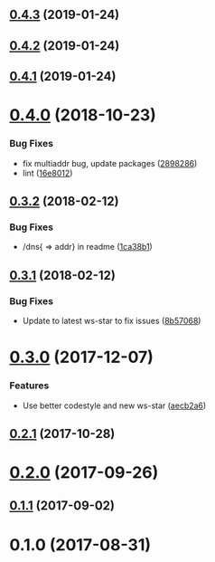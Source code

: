 <a name="0.4.3"></a>
## [0.4.3](https://github.com/mkg20001/js-libp2p-websocket-star-multi/compare/v0.4.0...v0.4.3) (2019-01-24)



<a name="0.4.2"></a>
## [0.4.2](https://github.com/mkg20001/js-libp2p-websocket-star-multi/compare/v0.4.0...v0.4.2) (2019-01-24)



<a name="0.4.1"></a>
## [0.4.1](https://github.com/mkg20001/js-libp2p-websocket-star-multi/compare/v0.4.0...v0.4.1) (2019-01-24)



<a name="0.4.0"></a>
# [0.4.0](https://github.com/mkg20001/js-libp2p-websocket-star-multi/compare/v0.3.2...v0.4.0) (2018-10-23)


### Bug Fixes

* fix multiaddr bug, update packages ([2898286](https://github.com/mkg20001/js-libp2p-websocket-star-multi/commit/2898286))
* lint ([16e8012](https://github.com/mkg20001/js-libp2p-websocket-star-multi/commit/16e8012))



<a name="0.3.2"></a>
## [0.3.2](https://github.com/mkg20001/js-libp2p-websocket-star-multi/compare/v0.3.1...v0.3.2) (2018-02-12)


### Bug Fixes

* /dns{ => addr} in readme ([1ca38b1](https://github.com/mkg20001/js-libp2p-websocket-star-multi/commit/1ca38b1))



<a name="0.3.1"></a>
## [0.3.1](https://github.com/mkg20001/js-libp2p-websocket-star-multi/compare/v0.3.0...v0.3.1) (2018-02-12)


### Bug Fixes

* Update to latest ws-star to fix issues ([8b57068](https://github.com/mkg20001/js-libp2p-websocket-star-multi/commit/8b57068))



<a name="0.3.0"></a>
# [0.3.0](https://github.com/mkg20001/js-libp2p-websocket-star-multi/compare/v0.2.1...v0.3.0) (2017-12-07)


### Features

* Use better codestyle and new ws-star ([aecb2a6](https://github.com/mkg20001/js-libp2p-websocket-star-multi/commit/aecb2a6))



<a name="0.2.1"></a>
## [0.2.1](https://github.com/mkg20001/js-libp2p-websocket-star-multi/compare/v0.2.0...v0.2.1) (2017-10-28)



<a name="0.2.0"></a>
# [0.2.0](https://github.com/mkg20001/js-libp2p-websocket-star-multi/compare/v0.1.1...v0.2.0) (2017-09-26)



<a name="0.1.1"></a>
## [0.1.1](https://github.com/mkg20001/js-libp2p-websocket-star-multi/compare/v0.1.0...v0.1.1) (2017-09-02)



<a name="0.1.0"></a>
# 0.1.0 (2017-08-31)



